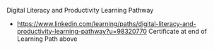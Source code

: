 

Digital Literacy and Productivity Learning Pathway
 * https://www.linkedin.com/learning/paths/digital-literacy-and-productivity-learning-pathway?u=98320770 
Certificate at end of Learning Path above
